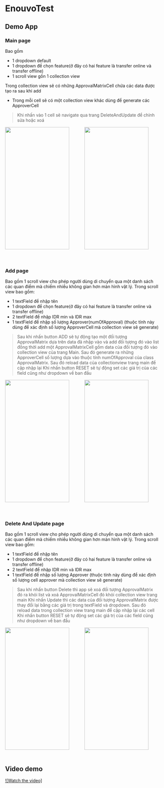 # EnouvoTest
## Demo App
### Main page
Bao gồm 
- 1 dropdown default 
- 1 dropdown để chọn feature(ở đây có hai feature là transfer online và transfer offline)
- 1 scroll view gồn 1 collection view
 
Trong collection view sẽ có những ApprovalMatrixCell chứa các data được tạo ra sau khi add
- Trong mỗi cell sẽ có một collection view khác dùng để generate các ApproverCell
>Khi nhấn vào 1 cell sẽ navigate qua trang DeleteAndUpdate để chỉnh sửa hoặc xoá
<div>
<img src="https://github.com/give-it-your-best-shot/EnouvoTest/blob/main/Document/main_page.png" width="210" height="400" />
&emsp;&ensp;&emsp;&ensp;
<img src="https://github.com/give-it-your-best-shot/EnouvoTest/blob/main/Document/main_page2.png" width="210" height="400" />
<div/>
<br>
<br>

### Add page
Bao gồm 1 scroll view cho phép người dùng di chuyển qua một danh sách các quan điểm mà chiếm nhiều không gian hơn màn hình vật lý. Trong scroll view bao gồm:
- 1 textField để nhập tên
- 1 dropdown để chọn feature(ở đây có hai feature là transfer online và transfer offline)
- 2 textField để nhập IDR min và IDR max
- 1 textField để nhập số lượng Approver(numOfApproval) (thuộc tính này dùng để xác định số lượng ApproverCell mà collection view sẽ generate)
> Sau khi nhấn button ADD sẽ tự động tạo một đối tượng ApprovalMatrix dựa trên data đã nhập vào và add đối tượng đó vào list đồng thời add một ApprovalMatrixCell gồm data của đối tượng đó vào collection view của trang Main. Sau đó generate ra những ApproverCell số lượng dựa vào thuộc tính numOfApproval của class ApprovalMatrix. Sau đó reload data của collectionview trang main để cập nhập lại
> Khi nhấn button RESET sẽ tự động set các giá trị của các field cũng như dropdown về ban đầu
<div>
<img src="https://github.com/give-it-your-best-shot/EnouvoTest/blob/main/Document/add_page.png" width="210" height="400" />
&emsp;&ensp;&emsp;&ensp;
<img src="https://github.com/give-it-your-best-shot/EnouvoTest/blob/main/Document/add_page2.png" width="210" height="400" />
<div/>
<br>
<br>

### Delete And Update page
Bao gồm 1 scroll view cho phép người dùng di chuyển qua một danh sách các quan điểm mà chiếm nhiều không gian hơn màn hình vật lý. Trong scroll view bao gồm:
- 1 textField để nhập tên
- 1 dropdown để chọn feature(ở đây có hai feature là transfer online và transfer offline)
- 2 textField để nhập IDR min và IDR max
- 1 textField để nhập số lượng Approver (thuộc tính này dùng để xác định số lượng cell approver mà collection view sẽ generate)
> Sau khi nhấn button Delete thì app sẽ xoá đối tượng ApprovalMatrix đó ra khỏi list và xoá ApprovalMatrixCell đó khỏi collection view trang main
> Khi nhấn Update thì các data của đối tượng ApprovalMatrix được thay đổi lại bằng các giá trị trong textField và dropdown. Sau đó reload data trong collection view trang main để cập nhập lại các cell
> Khi nhấn button RESET sẽ tự động set các giá trị của các field cũng như dropdown về ban đầu
<div>
<img src="https://github.com/give-it-your-best-shot/EnouvoTest/blob/main/Document/delete_and_update_page.png" width="210" height="400" />
&emsp;&ensp;&emsp;&ensp;
<img src="https://github.com/give-it-your-best-shot/EnouvoTest/blob/main/Document/delete_and_update_page2.png" width="210" height="400" />
<div\>
<br>
<br>

## Video demo
[![Watch the video]](https://github.com/give-it-your-best-shot/EnouvoTest/blob/main/Document/video-demo.mp4)
